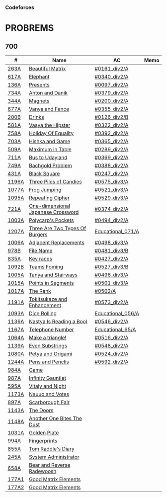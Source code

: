 ### Codeforces

# PROBREMS

## 700

| # | Name | AC | Memo |
| --- | --- | --- | --- |
| [263A](https://codeforces.com/problemset/problem/263/A) |[Beautiful Matrix](https://codeforces.com/problemset/problem/263/A) |[#0161_div2/A](https://github.com/takahironakamori/Codeforces/tree/master/Submissions/%230161_div2/A) ||
| [617A](https://codeforces.com/problemset/problem/617/A) |[Elephant](https://codeforces.com/problemset/problem/617/A) |[#0340_div2/A](https://github.com/takahironakamori/Codeforces/tree/master/Submissions/%230340_div2/A) | |
| [136A](https://codeforces.com/problemset/problem/136/A) |[Presents](https://codeforces.com/problemset/problem/136/A) |[#0097_div2/A](https://github.com/takahironakamori/Codeforces/tree/master/Submissions/%230097_div2/A) | |
| [734A](https://codeforces.com/problemset/problem/734/A) |[Anton and Danik](https://codeforces.com/problemset/problem/734/A) |[#0379_div2/A](https://github.com/takahironakamori/Codeforces/tree/master/Submissions/%230379_div2/A) | |
| [344A](https://codeforces.com/problemset/problem/344/A) |[Magnets](https://codeforces.com/problemset/problem/344/A) |[#0200_div2/A](https://github.com/takahironakamori/Codeforces/tree/master/Submissions/%230200_div2/A) | |
| [677A](https://codeforces.com/problemset/problem/677/A) |[Vanya and Fence](https://codeforces.com/problemset/problem/677/A) |[#0355_div2/A](https://github.com/takahironakamori/Codeforces/tree/master/Submissions/%230355_div2/A) | |
| [200B](https://codeforces.com/problemset/problem/200/B) |[Drinks](https://codeforces.com/problemset/problem/200/B) |[#0126_div2/B](https://github.com/takahironakamori/Codeforces/tree/master/Submissions/%230126_div2/B) | |
| [581A](https://codeforces.com/problemset/problem/581/A) |[Vasya the Hipster](https://codeforces.com/problemset/problem/581/A) |[#0322_div2/A](https://github.com/takahironakamori/Codeforces/tree/master/Submissions/%230322_div2/A) | |
| [758A](https://codeforces.com/problemset/problem/758/A) |[Holiday Of Equality](https://codeforces.com/problemset/problem/758/A) |[#0392_div2/A](https://github.com/takahironakamori/Codeforces/tree/master/Submissions/%230392_div2/A) | |
| [703A](https://codeforces.com/problemset/problem/703/A) |[Hishka and Game](https://codeforces.com/problemset/problem/703/A) |[#0365_div2/A](https://github.com/takahironakamori/Codeforces/tree/master/Submissions/%230365_div2/A) | |
| [509A](https://codeforces.com/problemset/problem/509/A) |[Maximum in Table](https://codeforces.com/problemset/problem/509/A) |[#0289_div2/A](https://github.com/takahironakamori/Codeforces/tree/master/Submissions/%230289_div2/A) | |
| [711A](https://codeforces.com/problemset/problem/711/A) |[Bus to Udayland](https://codeforces.com/problemset/problem/711/A) |[#0369_div2/A](https://github.com/takahironakamori/Codeforces/tree/master/Submissions/%230369_div2/A) | |
| [749A](https://codeforces.com/problemset/problem/749/A) |[Bachgold Problem](https://codeforces.com/problemset/problem/749/A) |[#0388_div2/A](https://github.com/takahironakamori/Codeforces/tree/master/Submissions/%230388_div2/A) | |
| [431A](https://codeforces.com/problemset/problem/431/A) |[Black Square](https://codeforces.com/problemset/problem/431/A) |[#0247_div2/A](https://github.com/takahironakamori/Codeforces/tree/master/Submissions/%230247_div2/A) | |
| [1196A](https://codeforces.com/problemset/problem/1196/A) |[Three Piles of Candies](https://codeforces.com/problemset/problem/1196/A) |[#0575_div3/A](https://github.com/takahironakamori/Codeforces/tree/master/Submissions/%230575_div3/A) | |
| [1077A](https://codeforces.com/problemset/problem/1077/A) |[Frog Jumping](https://codeforces.com/problemset/problem/1077/A) |[#0521_div3/A](https://github.com/takahironakamori/Codeforces/tree/master/Submissions/%230521_div3/A) | |
| [1095A](https://codeforces.com/problemset/problem/1095/A) |[Repeating Cipher](https://codeforces.com/problemset/problem/1095/A) |[#0529_div3/A](https://github.com/takahironakamori/Codeforces/tree/master/Submissions/%230529_div3/A) | |
| [721A](https://codeforces.com/problemset/problem/721/A) |[One-dimensional Japanese Crossword](https://codeforces.com/problemset/problem/721/A) |[#0374_div2/A](https://github.com/takahironakamori/Codeforces/tree/master/Submissions/%230374_div2/A) | |
| [1003A](https://codeforces.com/problemset/problem/1003/A) |[Polycarp's Pockets](https://codeforces.com/problemset/problem/1003/A) |[#0494_div2/A](https://github.com/takahironakamori/Codeforces/tree/master/Submissions/%230494_div3/A) | |
| [1207A](https://codeforces.com/problemset/problem/1207/A) |[Three Are Two Types Of Burgers](https://codeforces.com/problemset/problem/1207/A) |[Educational_071/A](https://github.com/takahironakamori/Codeforces/tree/master/Submissions/Educational_071/A) | |
| [1006A](https://codeforces.com/problemset/problem/1006/A) |[Adjacent Replacements](https://codeforces.com/problemset/problem/1006/A) |[#0498_div3/A](https://github.com/takahironakamori/Codeforces/tree/master/Submissions/%230498_div3/A) | |
| [978B](https://codeforces.com/problemset/problem/978/B) |[File Name](https://codeforces.com/problemset/problem/978/B) |[#0481_div3/B](https://github.com/takahironakamori/Codeforces/tree/master/Submissions/%230481_div3/B) | |
| [835A](https://codeforces.com/problemset/problem/835/A) |[Key races](https://codeforces.com/problemset/problem/835/A) |[#0427_div2/A](https://github.com/takahironakamori/Codeforces/tree/master/Submissions/%230427_div2/A) | |
| [1092B](https://codeforces.com/problemset/problem/1092/B) |[Teams Foming](https://codeforces.com/problemset/problem/1092/B) |[#0527_div3/B](https://github.com/takahironakamori/Codeforces/tree/master/Submissions/%230527_div3/B) | |
| [1005A](https://codeforces.com/problemset/problem/1005/A) |[Tanya and Stairways](https://codeforces.com/problemset/problem/1005/A) |[#0496_div3/A](https://github.com/takahironakamori/Codeforces/tree/master/Submissions/%230496_div3/A) | |
| [1015A](https://codeforces.com/problemset/problem/1015/A) |[Points in Segments](https://codeforces.com/problemset/problem/1015/A) |[#0501_div3/A](https://github.com/takahironakamori/Codeforces/tree/master/Submissions/%230501_div3/A) | |
| [1017A](https://codeforces.com/problemset/problem/1017/A) |[The Rank](https://codeforces.com/problemset/problem/1017/A) |[#0502/A](https://github.com/takahironakamori/Codeforces/tree/master/Submissions/%230502/A) | |
| [1191A](https://codeforces.com/problemset/problem/1191/A) |[Tokitsukaze and Enhancement](https://codeforces.com/problemset/problem/1191/A) |[#0573_div2/A](https://github.com/takahironakamori/Codeforces/tree/master/Submissions/%230573_div2/A) | |
| [1093A](https://codeforces.com/problemset/problem/1093/A) |[Dice Rolling](https://codeforces.com/problemset/problem/1093/A) |[Educational_056/A](https://github.com/takahironakamori/Codeforces/tree/master/Submissions/Educational_056/A) | |
| [1136A](https://codeforces.com/problemset/problem/1136/A) |[Nastya Is Reading a Bool](https://codeforces.com/problemset/problem/1136/A) |[#0546_div2/A](https://github.com/takahironakamori/Codeforces/tree/master/Submissions/%230546_div2/A) | |
| [1167A](https://codeforces.com/problemset/problem/1167/A) |[Telephone Number](https://codeforces.com/problemset/problem/1167/A) |[Educational_65/A](https://github.com/takahironakamori/Codeforces/tree/master/Submissions/Educational_065/A)| |
| [1064A](https://codeforces.com/problemset/problem/1064/A) |[Make a triangle!](https://codeforces.com/problemset/problem/1064/A) |[#0516_div2/A](https://github.com/takahironakamori/Codeforces/tree/master/Submissions/%230516_div2/A) | |
| [1139A](https://codeforces.com/problemset/problem/1139/A) |[Even Substrings](https://codeforces.com/problemset/problem/1139/A) |[#0548_div2/A](https://github.com/takahironakamori/Codeforces/tree/master/Submissions/%230548_div2/A) | |
| [1080A](https://codeforces.com/problemset/problem/1080/A) |[Petya and Origami](https://codeforces.com/problemset/problem/1080/A) |[#0524_div2/A](https://github.com/takahironakamori/Codeforces/tree/master/Submissions/%230524_div2/A) | |
| [1244A](https://codeforces.com/problemset/problem/1244/A) |[Pens and Penclis](https://codeforces.com/problemset/problem/1244/A) |[#0592_div2/A](https://github.com/takahironakamori/Codeforces/tree/master/Submissions/%230592_div2/A)| |
| [984A](https://codeforces.com/problemset/problem/984/A) |[Game](https://codeforces.com/problemset/problem/984/A) | | |
| [987A](https://codeforces.com/problemset/problem/987/A) |[Infinity Gauntlet](https://codeforces.com/problemset/problem/987/A) | | |
| [595A](https://codeforces.com/problemset/problem/595/A) |[Vitaly and Night](https://codeforces.com/problemset/problem/595/A) | | |
| [1173A](https://codeforces.com/problemset/problem/1173/A) |[Nauuo and Votes](https://codeforces.com/problemset/problem/1173/A) | | |
| [897A](https://codeforces.com/problemset/problem/897/A) |[Scarborough Fair](https://codeforces.com/problemset/problem/897/A) | | |
| [1143A](https://codeforces.com/problemset/problem/1143/A) |[The Doors](https://codeforces.com/problemset/problem/1143/A) | | |
| [1148A](https://codeforces.com/problemset/problem/1148/A) |[Another One Bites The Dust](https://codeforces.com/problemset/problem/1148/A) | | |
| [1031A](https://codeforces.com/problemset/problem/1031/A) |[Golden Plate](https://codeforces.com/problemset/problem/1031/A) | | |
| [994A](https://codeforces.com/problemset/problem/994/A) |[Fingerprints](https://codeforces.com/problemset/problem/994/A) | | |
| [855A](https://codeforces.com/problemset/problem/855/A) |[Tom Raddle's Diary](https://codeforces.com/problemset/problem/855/A) | | |
| [245A](https://codeforces.com/problemset/problem/245/A) |[System Administrator](https://codeforces.com/problemset/problem/245/A) | | |
| [658A](https://codeforces.com/problemset/problem/658/A) |[Bear and Reverse Radewoosh](https://codeforces.com/problemset/problem/658/A) | | |
| [177A1](https://codeforces.com/problemset/problem/177/A1) |[Good Matrix Elements](https://codeforces.com/problemset/problem/177/A1) | | |
| [177A2](https://codeforces.com/problemset/problem/177/A2) |[Good Matrix Elements](https://codeforces.com/problemset/problem/177/A2) | | |